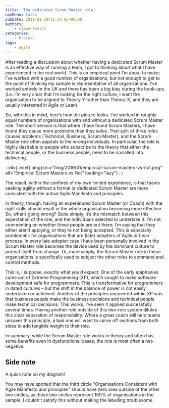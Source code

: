 ```yaml
---
title: 'The dedicated Scrum Master role'
navMenu: false
pubDate: 2019-01-20T11:34:05+00:00
authors:
    - steve-fenton
categories:
    - Process
tags:
    - Agile
---
```


After reading a discussion about whether having a *dedicated* Scrum Master is an effective way of running a team, I got to thinking about what I have experienced in the real world. This is an empirical point I’m about to make; I’ve worked with a good number of organisations, but not enough to get to the point of thinking my sample is representative of all organisations. I’ve worked entirely in the UK and there has been a big bias during the hook-ups (i.e. I’m very clear that I’m looking for the right culture, I want the organisation to be aligned to Theory-Y rather than Theory-X, and they are usually interested in Agile or Lean).

So, with this in mind, here’s how the picture looks. I’ve worked in roughly equal numbers of organisations with and without a dedicated Scrum Master role. The short version is that where I have found Scrum Masters, I have found they cause more problems than they solve. That split of three roles causes problems (Technical, Business, Scrum Master), and the Scrum Master role often appeals to the wrong individuals. In particular, the role is highly desirable to people who subscribe to the theory that either the technical people, or the business people, need to be corralled into delivering.

:::div{.inset}
:img{src="/img/2019/01/empirical-scrum-masters-vs-not.png" alt="Empirical Scrum Masters vs Not" loading="lazy"}
:::

The result, within the confines of my own limited experience, is that teams seeking agility without a formal or dedicated Scrum Master are more consistent with the actual Agile Manifesto and principles.

In theory, though, having an experienced Scrum Master (or Coach) with the right skills should result in the whole organisation becoming more effective. So, what’s going wrong? Quite simply, it’s the mismatch between this expectation of the role, and the individuals selected to undertake it. I’m not commenting on whether these people are out there; I’m saying that they either aren’t applying, or they’re not being accepted. This is especially problematic for organisations that are (late) adopters of Agile or Lean process. In every late-adopter case I have been personally involved in the Scrum Master role becomes the device used by the dominant culture to protect itself from change. Or, more simply, the Scrum Master role in these organisations is specifically used to subject the other roles to command and control methods.

This is, I suppose, exactly what you’d expect. One of the early epiphanies came out of Extreme Programming (XP), which sought to make software development safe for programmers. This is transformative for programmers in dated cultures – but the shift in the balance of power is not easily undertaken or achieved. Another of the principles uncovered within XP was that business people make the business decisions and technical people make technical decisions. This works. I’ve seen it applied successfully several times. Having another role outside of this two-role system dilutes this clear separation of responsibility. Where a great coach will help teams uncover this principle, a bad one will want to carve off sections from both sides to add tangible weight to their role.

In summary, while the Scrum Master role works in theory and often has some benefits even in dysfunctional cases, the role is most often a net-negative.

## Side note

A quick note on my diagram!

You may have spotted that the third circle “Organisations Consistent with Agile Manifesto and principles” should have zero area outside of the other two circles, as those two circles represent 100% of organisations in the sample. I couldn’t satisfy this without making the labelling troublesome.